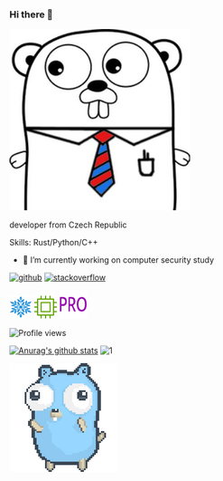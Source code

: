 ### Hi there 👋
![](https://github.com/dark0ghost/dark0ghost/blob/master/gogetajob.jpg)

developer from Czech Republic

Skills: Rust/Python/C++

- 🔭 I’m currently working on computer security study 


[<img src='https://cdn.jsdelivr.net/npm/simple-icons@3.0.1/icons/github.svg' alt='github' height='40'>](https://github.com/dark0ghost)  [<img src='https://cdn.jsdelivr.net/npm/simple-icons@3.0.1/icons/stackoverflow.svg' alt='stackoverflow' height='40'>](https://stackoverflow.com/users/9993061)  

<a href='https://archiveprogram.github.com/'><img src='https://raw.githubusercontent.com/acervenky/animated-github-badges/master/assets/acbadge.gif' width='40' height='40'></a> <a href='https://docs.github.com/en/developers'><img src='https://raw.githubusercontent.com/acervenky/animated-github-badges/master/assets/devbadge.gif' width='40' height='40'></a> <a href='https://github.com/pricing'><img src='https://raw.githubusercontent.com/acervenky/animated-github-badges/master/assets/pro.gif' width='50' height='50'></a>

![Profile views](https://gpvc.arturio.dev/dar0ghost)  

[![Anurag's github stats](https://github-readme-stats.vercel.app/api?username=dark0ghost&theme=blue-green)](https://github.com/anuraghazra/github-readme-stats)
![1](https://github-readme-stats.vercel.app/api/top-langs/?username=dark0ghost&theme=blue-green)

![](https://github.com/dark0ghost/dark0ghost/blob/master/gopher.gif)

